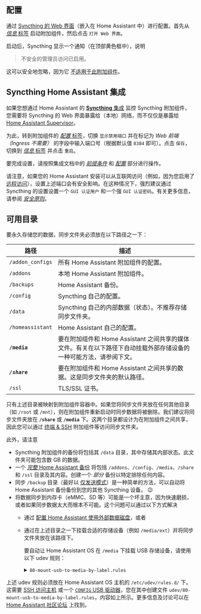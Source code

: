 ## 配置

通过 [Syncthing 的 Web 界面](/hassio/ingress/68413af6_syncthing)（嵌入在 Home Assistant 中）进行配置。首先从 [*信息* 标签](/hassio/addon/68413af6_syncthing/info) 启动附加组件，然后点击 `打开 Web 界面`。

启动后，Syncthing 显示一个通知（在顶部黄色框中），说明

> 不安全的管理员访问已启用。

这可以安全地忽略，因为它 [不适用于此附加组件](https://github.com/Poeschl/Hassio-Addons/issues/340)。

## Syncthing Home Assistant 集成

如果您想通过 Home Assistant 的 [**Syncthing** 集成](https://www.home-assistant.io/integrations/syncthing/) 监控 Syncthing 附加组件，您需要将 Syncthing 的 Web 界面暴露给（本地）网络，而不仅仅是暴露给 [Home Assistant Supervisor](https://developers.home-assistant.io/docs/supervisor)。

为此，转到附加组件的 [*配置* 标签](/hassio/addon/68413af6_syncthing/config)，切换 `显示禁用端口` 并在标记为 *Web 前端（Ingress 不需要）* 的字段中输入端口号（根据默认值 `8384` 即可）。点击 `保存`，切换到 [*信息* 标签](/hassio/addon/68413af6_syncthing/info) 并点击 `重启`。

要完成设置，请按照集成文档中的 [*前提条件*](https://www.home-assistant.io/integrations/syncthing/#prerequisites) 和 [*配置*](https://www.home-assistant.io/integrations/syncthing/#configuration) 部分进行操作。

请注意，如果您的 Home Assistant 安装可以从互联网访问（例如，因为您启用了 [远程访问](https://www.home-assistant.io/docs/configuration/remote/)），设置上述端口会有安全影响。在这种情况下，强烈建议通过 Syncthing 的设置设置一个 `GUI 认证用户` 和一个强 `GUI 认证密码`。有关更多信息，请参阅 [*安全原则*](https://docs.syncthing.net/users/security)。

## 可用目录

要永久存储您的数据，同步文件夹必须放在以下路径之一下：

| 路径             | 描述                                                                                                                                                |
| ------------------------------------------------------------------- | ------------------------------------------------------------------------------------------------------- |
| `/addon_configs` | 所有 Home Assistant 附加组件的配置。                                                                                                               |
| `/addons`        | 本地 Home Assistant 附加组件。                                                                                                                              |
| `/backups`       | Home Assistant 备份。                                                                                                                                    |
| `/config`        | Syncthing 自己的配置。                                                                                                                             |
| `/data`          | Syncthing 自己的内部数据（状态）。不推荐存储同步文件夹。                                                                            |
| `/homeassistant` | Home Assistant 自己的配置。                                                                                                                        |
| **`/media`**     | 要在附加组件和 Home Assistant 之间共享的媒体文件。有关在以下路径下自动挂载外部存储设备的一种可能方法，请参阅下文。 |
| ***`/share`***   | 要在附加组件和 Home Assistant 之间共享的数据。这是同步文件夹的默认路径。                                                         |
| `/ssl`           | TLS/SSL 证书。                                                                                                                                      |

只有上述目录被映射到附加组件容器中。如果您将同步文件夹放在任何其他目录（如 `/root` 或 `/mnt`），则在附加组件重新启动时同步数据将被删除。我们建议将同步文件夹放在 **`/share`** 或 **`/media`** 下。这两个目录都设计为在附加组件之间共享，因此您可以通过 [终端 & SSH](/hassio/addon/core_ssh/info) 附加组件等访问同步文件夹。

此外，请注意

- Syncthing 附加组件的备份将包括其 `/data` 目录，其中存储其内部状态。此文件夹可能包含数 GB 的数据。
- 一个 [*完整* Home Assistant 备份](https://www.home-assistant.io/common-tasks/os/#backup) 将包括 `/addons`、`/config`、`/media`、`/share` 和 `/ssl` 目录及其内容。创建一个 *部分* 备份以特定排除任何内容。
- 同步 `/backup` 目录（最好以 [仅发送模式](https://docs.syncthing.net/users/foldertypes.html#send-only-folder)）是一种简单的方法，可以自动将 Home Assistant 备份备份到您的其他 Syncthing 设备。 😉
- 将数据同步到内存卡（eMMC、SD 等）可能是一个坏主意，因为快速磨损，或者如果同步数据太大而根本不可能。这个问题可以通过以下方式解决
  - 通过 [配置 Home Assistant 使用外部数据磁盘](https://www.home-assistant.io/common-tasks/os/#using-external-data-disk)，或者
  - 通过在上述目录之一下挂载合适的存储设备（例如 `/media/ext`）并将同步文件夹放在该路径下。

    要自动让 Home Assistant OS 在 `/media` 下挂载 USB 存储设备，请使用以下 udev 规则：
    <!-- markdownlint-disable MD033 -->
    <details>
    <summary><code>80-mount-usb-to-media-by-label.rules</code></summary>
  
    ```sh
    #
    # udev 规则
    #   使用分区名称作为挂载点将 USB 驱动器挂载到媒体目录
    #
    # 描述：
    #   为 Home Assistant OS 创建，此规则将任何 USB 驱动器挂载到 Hassio 媒体目录 (/mnt/data/supervisor/media)。
    #   当 USB 驱动器连接到主板时，规则在媒体目录下为每个分区创建一个目录。新创建的分区命名为分区名称。如果分区没有名称，则使用以下名称格式："usb-{block-name}"，其中 block name 是 sd[a-z][0-9]。
    #
    # 注意 1：
    #   规则名称始终以数字开头。在这种情况下，规则使用 80。这表示当 udev 中存在多个规则时，规则的顺序。
    #   低数字先运行，高数字后运行。但是，低数字不具备高数字可能拥有的所有功能。
    #   为了使此规则正常运行，请使用大于或等于 80 的数字。
    #
    # 注意 2：
    #   此规则将跳过挂载 'CONFIG' USB 密钥。
    #   https://github.com/home-assistant/operating-system/blob/dev/Documentation/configuration.md
    #
    # 注意 3：
    #   如果操作系统在 USB 驱动器上排序（即 USB 启动），此规则将挂载操作系统分区。
    #   为了防止此问题发生，请更新规则以跳过启动的 USB 驱动器。
    #   请参阅下面的警告消息。
    #
    # 启发来源：
    #   https://www.axllent.org/docs/auto-mounting-usb-storage/
    #
    # 有用的链接：
    #   https://wiki.archlinux.org/index.php/Udev
    #
    # udev 命令：
    #   - 重新加载新规则以重新启动 udev：
    #       udevadm control --reload-rules
    #   - 列出 sdb1 的设备属性：
    #       udevadm info --attribute-walk --name=/dev/sdb1
    #   - 列出 sdb1 的环境变量：
    #       udevadm info /dev/sdb1
    #   - 为 sdb1 触发添加/删除事件：
    #       udevadm trigger --verbose --action=add --sysname-match=sdb1
    #       udevadm trigger --verbose --action=remove --sysname-match=sdb1
    #


    # 仅针对块设备过滤，否则退出
    # 警告：如果从 USB 驱动器启动（例如：sda），请更改为 'sd[b-z][0-9]'
    KERNEL!="sd[a-z][0-9]", GOTO="abort_rule"

    # 跳过非 USB 设备（例如：内部 SATA 驱动器）
    ENV{ID_PATH}!="*-usb-*", GOTO="abort_rule"

    # 将分区信息导入环境变量
    IMPORT{program}="/usr/sbin/blkid -o udev -p %N"

    # 如果分区不是文件系统，则退出
    ENV{ID_FS_USAGE}!="filesystem", GOTO="abort_rule"

    # 如果这是 'CONFIG' USB 密钥，则退出
    ENV{ID_FS_LABEL}=="CONFIG", GOTO="abort_rule"

    # 如果存在，则获取分区名称，否则创建一个
    ENV{ID_FS_LABEL}!="", ENV{dir_name}="%E{ID_FS_LABEL}"
    ENV{ID_FS_LABEL}=="", ENV{dir_name}="usb-%k"

    # 确定挂载点
    ENV{mount_point}="/mnt/data/supervisor/media/%E{dir_name}"

    # 在 'add' 操作（即插入 USB 驱动器）上挂载设备
    ACTION=="add", RUN{program}+="/usr/bin/mkdir -p %E{mount_point}", RUN{program}+="/usr/bin/systemd-mount --no-block --automount=no --collect $devnode %E{mount_point}"

    # 在 'remove' 操作（即拔出或弹出 USB 驱动器）上卸载设备
    ACTION=="remove", ENV{dir_name}!="", RUN{program}+="/usr/bin/systemd-umount %E{mount_point}", RUN{program}+="/usr/bin/rmdir %E{mount_point}"

    # 退出
    LABEL="abort_rule"
    ```

    [来源](https://gist.github.com/eklex/c5fac345de5be9d9bc420510617c86b5)

    </details>

上述 udev 规则必须放在 Home Assistant OS 主机的 `/etc/udev/rules.d/` 下。这需要 [SSH 访问主机](https://developers.home-assistant.io/docs/operating-system/debugging/#ssh-access-to-the-host) 或一个 [`CONFIG` USB 驱动器](https://github.com/home-assistant/operating-system/blob/dev/Documentation/configuration.md#configuration)，您在其中创建文件 `udev/80-mount-usb-to-media-by-label.rules`，内容如上所示。更多信息及讨论可以在 [Home Assistant 社区论坛](https://community.home-assistant.io/t/solved-mount-usb-drive-in-hassio-to-be-used-on-the-media-folder-with-udev-customization/258406) 上找到。